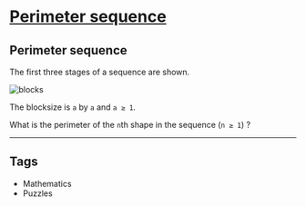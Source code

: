 # [Perimeter sequence](https://www.codewars.com/kata/589519d1f0902e01af000054)

## Perimeter sequence

The first three stages of a sequence are shown.

![blocks](https://encrypted-tbn0.gstatic.com/images?q=tbn:ANd9GcTVw-YEuGbD31EB47C7PSi_RpBxr5EJSydV9dj5lOmzsDWFsoAs)

The blocksize is `a` by `a` and `a ≥ 1`.

What is the perimeter of the `n`th shape in the sequence (`n ≥ 1`) ?

---

## Tags

- Mathematics
- Puzzles
